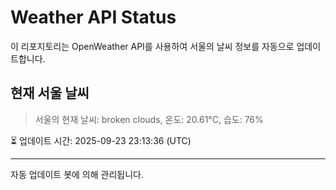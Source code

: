 
# Weather API Status

이 리포지토리는 OpenWeather API를 사용하여 서울의 날씨 정보를 자동으로 업데이트합니다.

## 현재 서울 날씨
> 서울의 현재 날씨: broken clouds, 온도: 20.61°C, 습도: 76%

⏳ 업데이트 시간: 2025-09-23 23:13:36 (UTC)

---
자동 업데이트 봇에 의해 관리됩니다.
